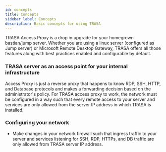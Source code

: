 ```yaml
---
id: concepts
title: Concepts
sidebar_label: Concepts
description: Basic concepts for using TRASA
---
```







TRASA Access Proxy is a drop in upgrade for your homegrown bastian/jump server.
Whether you are using a linux server (configured as Jump server) or Microsoft Remote Desktop Gateway, TRASA offers all those features along with best practices enabled and configurable by default.

### TRASA server as an access point for your internal infrastructure
Access Proxy is just a reverse proxy that happens to know RDP, SSH, HTTP, and Database protocols and makes a forwarding decision based on the administrator's policy. For TRASA access proxy to work, the network must be configured in a way such that every remote access to your server and services are only allowed from the server IP address in which TRASA is installed.

### Configuring your network
+ Make changes in your network firewall such that ingress traffic to your server and services listening for SSH, RDP, HTTPs, and DB traffic are only allowed from TRASA server IP address.
 

